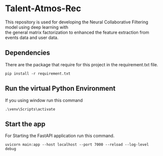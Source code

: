 # Talent-Atmos-Rec

This repository is used for developing the Neural Collaborative Filtering model using deep learning with <br />
the general matrix factorization to enhanced the feature extraction from events data and user data.

## Dependencies
There are the package that require for this project in the requirement.txt file.
```
pip install -r requirement.txt
```

## Run the virtual Python Environment
If you using window run this command
```
.\venv\Scripts\activate
```

## Start the app
For Starting the FastAPI application run this command.
```
uvicorn main:app --host localhost --port 7000 --reload --log-level debug
```
